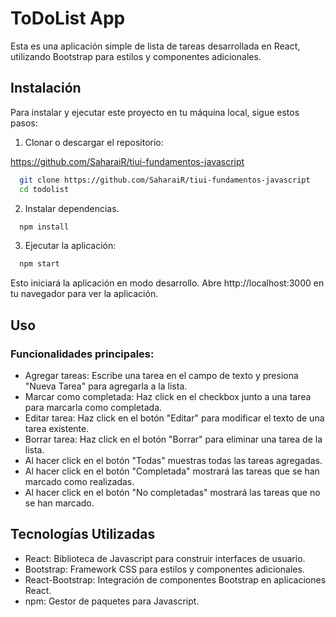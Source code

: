 
# ToDoList App

Esta es una aplicación simple de lista de tareas desarrollada en React, utilizando Bootstrap para estilos y componentes adicionales.

## Instalación

Para instalar y ejecutar este proyecto en tu máquina local, sigue estos pasos:

1. Clonar o descargar el repositorio:

https://github.com/SaharaiR/tiui-fundamentos-javascript

```bash
  git clone https://github.com/SaharaiR/tiui-fundamentos-javascript
  cd todolist
```
2. Instalar dependencias.

```bash
  npm install
```
3. Ejecutar la aplicación:
```bash
  npm start
``` 
Esto iniciará la aplicación en modo desarrollo.
Abre http://localhost:3000 en tu navegador para ver la aplicación.

## Uso

### Funcionalidades principales:

- Agregar tareas: Escribe una tarea en el campo de texto y presiona "Nueva Tarea" para agregarla a la lista.
- Marcar como completada: Haz click en el checkbox junto a una tarea para marcarla como completada.
- Editar tarea: Haz click en el botón "Editar" para modificar el texto de una tarea existente.
- Borrar tarea: Haz click en el botón "Borrar" para eliminar una tarea de la lista.
- Al hacer click en el botón "Todas" muestras todas las tareas agregadas.
- Al hacer click en el botón "Completada" mostrará las tareas que se han marcado como realizadas.
- Al hacer click en el botón "No completadas" mostrará las tareas que no se han marcado.

## Tecnologías Utilizadas

- React: Biblioteca de Javascript para construir interfaces de usuario.
- Bootstrap: Framework CSS para estilos y componentes adicionales.
- React-Bootstrap: Integración de componentes Bootstrap en aplicaciones React.
- npm: Gestor de paquetes para Javascript.